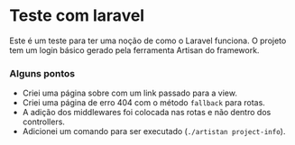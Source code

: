 # Teste com laravel

Este é um teste para ter uma noção de como o Laravel funciona. O projeto tem um login básico gerado pela ferramenta Artisan do framework.

### Alguns pontos

* Criei uma página sobre com um link passado para a view.
* Criei uma página de erro 404 com o método ```fallback``` para rotas.
* A adição dos middlewares foi colocada nas rotas e não dentro dos controllers.
* Adicionei um comando para ser executado (`./artistan project-info`).